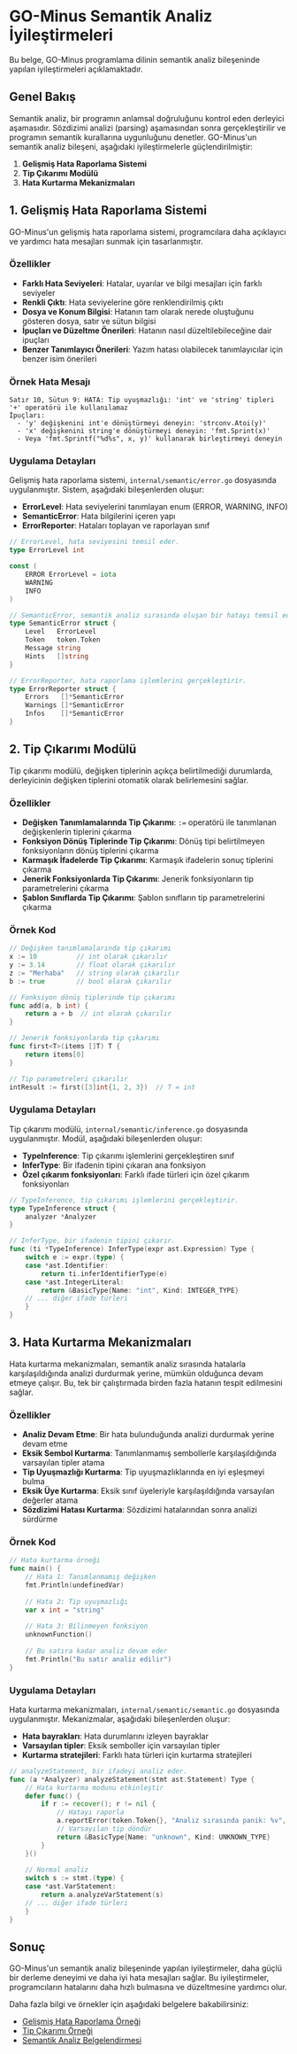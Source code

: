 # GO-Minus Semantik Analiz İyileştirmeleri

Bu belge, GO-Minus programlama dilinin semantik analiz bileşeninde yapılan iyileştirmeleri açıklamaktadır.

## Genel Bakış

Semantik analiz, bir programın anlamsal doğruluğunu kontrol eden derleyici aşamasıdır. Sözdizimi analizi (parsing) aşamasından sonra gerçekleştirilir ve programın semantik kurallarına uygunluğunu denetler. GO-Minus'un semantik analiz bileşeni, aşağıdaki iyileştirmelerle güçlendirilmiştir:

1. **Gelişmiş Hata Raporlama Sistemi**
2. **Tip Çıkarımı Modülü**
3. **Hata Kurtarma Mekanizmaları**

## 1. Gelişmiş Hata Raporlama Sistemi

GO-Minus'un gelişmiş hata raporlama sistemi, programcılara daha açıklayıcı ve yardımcı hata mesajları sunmak için tasarlanmıştır.

### Özellikler

- **Farklı Hata Seviyeleri**: Hatalar, uyarılar ve bilgi mesajları için farklı seviyeler
- **Renkli Çıktı**: Hata seviyelerine göre renklendirilmiş çıktı
- **Dosya ve Konum Bilgisi**: Hatanın tam olarak nerede oluştuğunu gösteren dosya, satır ve sütun bilgisi
- **İpuçları ve Düzeltme Önerileri**: Hatanın nasıl düzeltilebileceğine dair ipuçları
- **Benzer Tanımlayıcı Önerileri**: Yazım hatası olabilecek tanımlayıcılar için benzer isim önerileri

### Örnek Hata Mesajı

```
Satır 10, Sütun 9: HATA: Tip uyuşmazlığı: 'int' ve 'string' tipleri '+' operatörü ile kullanılamaz
İpuçları:
  - 'y' değişkenini int'e dönüştürmeyi deneyin: 'strconv.Atoi(y)'
  - 'x' değişkenini string'e dönüştürmeyi deneyin: 'fmt.Sprint(x)'
  - Veya 'fmt.Sprintf("%d%s", x, y)' kullanarak birleştirmeyi deneyin
```

### Uygulama Detayları

Gelişmiş hata raporlama sistemi, `internal/semantic/error.go` dosyasında uygulanmıştır. Sistem, aşağıdaki bileşenlerden oluşur:

- **ErrorLevel**: Hata seviyelerini tanımlayan enum (ERROR, WARNING, INFO)
- **SemanticError**: Hata bilgilerini içeren yapı
- **ErrorReporter**: Hataları toplayan ve raporlayan sınıf

```go
// ErrorLevel, hata seviyesini temsil eder.
type ErrorLevel int

const (
    ERROR ErrorLevel = iota
    WARNING
    INFO
)

// SemanticError, semantik analiz sırasında oluşan bir hatayı temsil eder.
type SemanticError struct {
    Level   ErrorLevel
    Token   token.Token
    Message string
    Hints   []string
}

// ErrorReporter, hata raporlama işlemlerini gerçekleştirir.
type ErrorReporter struct {
    Errors   []*SemanticError
    Warnings []*SemanticError
    Infos    []*SemanticError
}
```

## 2. Tip Çıkarımı Modülü

Tip çıkarımı modülü, değişken tiplerinin açıkça belirtilmediği durumlarda, derleyicinin değişken tiplerini otomatik olarak belirlemesini sağlar.

### Özellikler

- **Değişken Tanımlamalarında Tip Çıkarımı**: `:=` operatörü ile tanımlanan değişkenlerin tiplerini çıkarma
- **Fonksiyon Dönüş Tiplerinde Tip Çıkarımı**: Dönüş tipi belirtilmeyen fonksiyonların dönüş tiplerini çıkarma
- **Karmaşık İfadelerde Tip Çıkarımı**: Karmaşık ifadelerin sonuç tiplerini çıkarma
- **Jenerik Fonksiyonlarda Tip Çıkarımı**: Jenerik fonksiyonların tip parametrelerini çıkarma
- **Şablon Sınıflarda Tip Çıkarımı**: Şablon sınıfların tip parametrelerini çıkarma

### Örnek Kod

```go
// Değişken tanımlamalarında tip çıkarımı
x := 10          // int olarak çıkarılır
y := 3.14        // float olarak çıkarılır
z := "Merhaba"   // string olarak çıkarılır
b := true        // bool olarak çıkarılır

// Fonksiyon dönüş tiplerinde tip çıkarımı
func add(a, b int) {
    return a + b  // int olarak çıkarılır
}

// Jenerik fonksiyonlarda tip çıkarımı
func first<T>(items []T) T {
    return items[0]
}

// Tip parametreleri çıkarılır
intResult := first([3]int{1, 2, 3})  // T = int
```

### Uygulama Detayları

Tip çıkarımı modülü, `internal/semantic/inference.go` dosyasında uygulanmıştır. Modül, aşağıdaki bileşenlerden oluşur:

- **TypeInference**: Tip çıkarımı işlemlerini gerçekleştiren sınıf
- **InferType**: Bir ifadenin tipini çıkaran ana fonksiyon
- **Özel çıkarım fonksiyonları**: Farklı ifade türleri için özel çıkarım fonksiyonları

```go
// TypeInference, tip çıkarımı işlemlerini gerçekleştirir.
type TypeInference struct {
    analyzer *Analyzer
}

// InferType, bir ifadenin tipini çıkarır.
func (ti *TypeInference) InferType(expr ast.Expression) Type {
    switch e := expr.(type) {
    case *ast.Identifier:
        return ti.inferIdentifierType(e)
    case *ast.IntegerLiteral:
        return &BasicType{Name: "int", Kind: INTEGER_TYPE}
    // ... diğer ifade türleri
    }
}
```

## 3. Hata Kurtarma Mekanizmaları

Hata kurtarma mekanizmaları, semantik analiz sırasında hatalarla karşılaşıldığında analizi durdurmak yerine, mümkün olduğunca devam etmeye çalışır. Bu, tek bir çalıştırmada birden fazla hatanın tespit edilmesini sağlar.

### Özellikler

- **Analiz Devam Etme**: Bir hata bulunduğunda analizi durdurmak yerine devam etme
- **Eksik Sembol Kurtarma**: Tanımlanmamış sembollerle karşılaşıldığında varsayılan tipler atama
- **Tip Uyuşmazlığı Kurtarma**: Tip uyuşmazlıklarında en iyi eşleşmeyi bulma
- **Eksik Üye Kurtarma**: Eksik sınıf üyeleriyle karşılaşıldığında varsayılan değerler atama
- **Sözdizimi Hatası Kurtarma**: Sözdizimi hatalarından sonra analizi sürdürme

### Örnek Kod

```go
// Hata kurtarma örneği
func main() {
    // Hata 1: Tanımlanmamış değişken
    fmt.Println(undefinedVar)
    
    // Hata 2: Tip uyuşmazlığı
    var x int = "string"
    
    // Hata 3: Bilinmeyen fonksiyon
    unknownFunction()
    
    // Bu satıra kadar analiz devam eder
    fmt.Println("Bu satır analiz edilir")
}
```

### Uygulama Detayları

Hata kurtarma mekanizmaları, `internal/semantic/semantic.go` dosyasında uygulanmıştır. Mekanizmalar, aşağıdaki bileşenlerden oluşur:

- **Hata bayrakları**: Hata durumlarını izleyen bayraklar
- **Varsayılan tipler**: Eksik semboller için varsayılan tipler
- **Kurtarma stratejileri**: Farklı hata türleri için kurtarma stratejileri

```go
// analyzeStatement, bir ifadeyi analiz eder.
func (a *Analyzer) analyzeStatement(stmt ast.Statement) Type {
    // Hata kurtarma modunu etkinleştir
    defer func() {
        if r := recover(); r != nil {
            // Hatayı raporla
            a.reportError(token.Token{}, "Analiz sırasında panik: %v", r)
            // Varsayılan tip döndür
            return &BasicType{Name: "unknown", Kind: UNKNOWN_TYPE}
        }
    }()
    
    // Normal analiz
    switch s := stmt.(type) {
    case *ast.VarStatement:
        return a.analyzeVarStatement(s)
    // ... diğer ifade türleri
    }
}
```

## Sonuç

GO-Minus'un semantik analiz bileşeninde yapılan iyileştirmeler, daha güçlü bir derleme deneyimi ve daha iyi hata mesajları sağlar. Bu iyileştirmeler, programcıların hatalarını daha hızlı bulmasına ve düzeltmesine yardımcı olur.

Daha fazla bilgi ve örnekler için aşağıdaki belgelere bakabilirsiniz:

- [Gelişmiş Hata Raporlama Örneği](examples/semantic/error-reporting.md)
- [Tip Çıkarımı Örneği](examples/semantic/type-inference.md)
- [Semantik Analiz Belgelendirmesi](reference/semantic-analysis.md)
